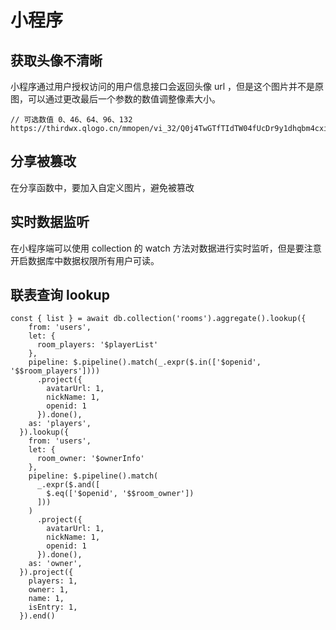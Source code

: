 <!--
 * @Author: your name
 * @Date: 2021-08-18 08:10:14
 * @LastEditTime: 2021-08-24 12:37:10
 * @LastEditors: Please set LastEditors
 * @Description: In User Settings Edit
 * @FilePath: \qz-admind:\projects\blog\weapp\problem.md
-->
# 小程序

## 获取头像不清晰
小程序通过用户授权访问的用户信息接口会返回头像 url ，但是这个图片并不是原图，可以通过更改最后一个参数的数值调整像素大小。

```
// 可选数值 0、46、64、96、132
https://thirdwx.qlogo.cn/mmopen/vi_32/Q0j4TwGTfTIdTW04fUcDr9y1dhqbm4cxibUVVoxxxxxxxxxxxxxxxxxxxxx/0
```

## 分享被篡改
在分享函数中，要加入自定义图片，避免被篡改

## 实时数据监听
在小程序端可以使用 collection 的 watch 方法对数据进行实时监听，但是要注意开启数据库中数据权限所有用户可读。

## 联表查询 lookup
```
const { list } = await db.collection('rooms').aggregate().lookup({
    from: 'users',
    let: {
      room_players: '$playerList'
    },
    pipeline: $.pipeline().match(_.expr($.in(['$openid', '$$room_players'])))
      .project({
        avatarUrl: 1,
        nickName: 1,
        openid: 1
      }).done(),
    as: 'players',
  }).lookup({
    from: 'users',
    let: {
      room_owner: '$ownerInfo'
    },
    pipeline: $.pipeline().match(
      _.expr($.and([
        $.eq(['$openid', '$$room_owner'])
      ]))
    )
      .project({
        avatarUrl: 1,
        nickName: 1,
        openid: 1
      }).done(),
    as: 'owner',
  }).project({
    players: 1,
    owner: 1,
    name: 1,
    isEntry: 1,
  }).end()
```